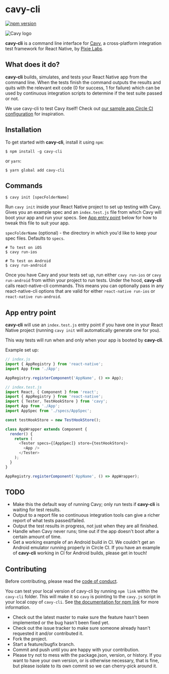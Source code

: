 # cavy-cli

[![npm version](https://badge.fury.io/js/cavy-cli.svg)](https://badge.fury.io/js/cavy-cli)

![Cavy logo](https://cloud.githubusercontent.com/assets/126989/22546798/6cf18938-e936-11e6-933f-da756b9ee7b8.png)

**cavy-cli** is a command line interface for
[Cavy](https://github.com/pixielabs/cavy), a cross-platform integration test
framework for React Native, by [Pixie Labs](https://pixielabs.io).

## What does it do?

**cavy-cli** builds, simulates, and tests your React Native app from the
command line. When the tests finish the command outputs the results and quits
with the relevant exit code (0 for success, 1 for failure) which can be used by
continuous integration scripts to determine if the test suite passed or not.

We use cavy-cli to test Cavy itself! Check out [our sample app Circle CI
configuration](https://github.com/pixielabs/cavy/blob/master/.circleci/config.yml)
for inspiration.

## Installation

To get started with **cavy-cli**, install it using `npm`:

```shell
$ npm install -g cavy-cli
```

or `yarn`:

```shell
$ yarn global add cavy-cli
```

## Commands

```shell
$ cavy init [specFolderName]
```

Run `cavy init` inside your React Native project to set up testing with Cavy.
Gives you an example spec and an `index.test.js` file from which Cavy will boot
your app and run your specs. See [App entry point](#app-entry-point) below for
how to tweak this file to suit your app.

`specFolderName` (optional) - the directory in which you'd like to keep your
spec files. Defaults to `specs`.

```shell
# To test on iOS
$ cavy run-ios

# To test on Android
$ cavy run-android
```
Once you have Cavy and your tests set up, run either `cavy run-ios` or
`cavy run-android` from within your project to run tests. Under the hood,
**cavy-cli** calls react-native-cli commands. This means you can optionally pass
in any react-native-cli options that are valid for either `react-native run-ios`
or `react-native run-android`.

## App entry point

**cavy-cli** will use an `index.test.js` entry point if you have one in your
React Native project (running `cavy init` will automatically generate one for
you).

This way tests will run when and only when your app is booted by **cavy-cli**.

Example set up:

```js
// index.js
import { AppRegistry } from 'react-native';
import App from './App';

AppRegistry.registerComponent('AppName', () => App);
```

```js
// index.test.js
import React, { Component } from 'react';
import { AppRegistry } from 'react-native';
import { Tester, TestHookStore } from 'cavy';
import App from './App';
import AppSpec from './specs/AppSpec';

const testHookStore = new TestHookStore();

class AppWrapper extends Component {
  render() {
    return (
      <Tester specs={[AppSpec]} store={testHookStore}>
        <App />
      </Tester>
    );
  }
}

AppRegistry.registerComponent('AppName', () => AppWrapper);
```

## TODO

- Make this the default way of running Cavy; only run tests if **cavy-cli** is
  waiting for test results.
- Output to a report file so continuous integration tools can give a richer
  report of what tests passed/failed.
- Output the test results in progress, not just when they are all finished.
- Handle when Cavy never runs; time out if the app doesn't boot after a certain
  amount of time.
- Get a working example of an Android build in CI. We couldn't get an Android
  emulator running properly in Circle CI. If you have an example of
  **cavy-cli** working in CI for Android builds, please get in touch!

## Contributing

Before contributing, please read the [code of conduct](CODE_OF_CONDUCT.md).

You can test your local version of cavy-cli by running `npm link` within the
`cavy-cli` folder. This will make it so `cavy` is pointing to the `cavy.js`
script in your local copy of `cavy-cli`. See
[the documentation for npm link](https://docs.npmjs.com/cli/link) for more
information.

- Check out the latest master to make sure the feature hasn't been implemented
  or the bug hasn't been fixed yet.
- Check out the issue tracker to make sure someone already hasn't requested it
  and/or contributed it.
- Fork the project.
- Start a feature/bugfix branch.
- Commit and push until you are happy with your contribution.
- Please try not to mess with the package.json, version, or history. If you
  want to have your own version, or is otherwise necessary, that is fine, but
  please isolate to its own commit so we can cherry-pick around it.
